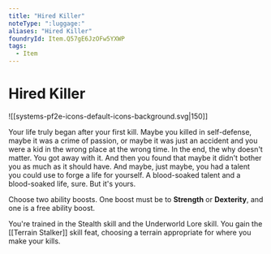 ```yaml
---
title: "Hired Killer"
noteType: ":luggage:"
aliases: "Hired Killer"
foundryId: Item.Q57gE6JzOFw5YXWP
tags:
  - Item
---
```


# Hired Killer
![[systems-pf2e-icons-default-icons-background.svg|150]]

Your life truly began after your first kill. Maybe you killed in self-defense, maybe it was a crime of passion, or maybe it was just an accident and you were a kid in the wrong place at the wrong time. In the end, the why doesn't matter. You got away with it. And then you found that maybe it didn't bother you as much as it should have. And maybe, just maybe, you had a talent you could use to forge a life for yourself. A blood-soaked talent and a blood-soaked life, sure. But it's yours.

Choose two ability boosts. One boost must be to **Strength** or **Dexterity**, and one is a free ability boost.

You're trained in the Stealth skill and the Underworld Lore skill. You gain the [[Terrain Stalker]] skill feat, choosing a terrain appropriate for where you make your kills.
